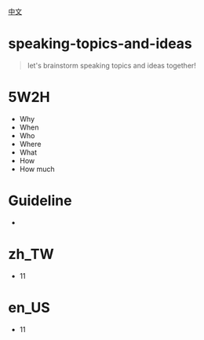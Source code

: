 [中文](./README_zh_TW.md)

# speaking-topics-and-ideas 
> let's brainstorm speaking topics and ideas together!

# 5W2H
* Why
* When
* Who
* Where
* What
* How
* How much

# Guideline
* 

# zh_TW
* 11

# en_US
* 11

